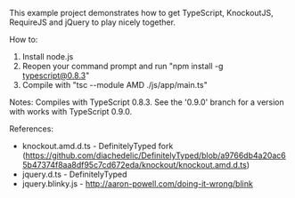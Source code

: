 This example project demonstrates how to get TypeScript, KnockoutJS, RequireJS and jQuery to play nicely together.

How to:
1. Install node.js
2. Reopen your command prompt and run "npm install -g typescript@0.8.3"
3. Compile with "tsc --module AMD ./js/app/main.ts"

Notes:
Compiles with TypeScript 0.8.3.  See the '0.9.0' branch for a version with works with
TypeScript 0.9.0.

References:
* knockout.amd.d.ts - DefinitelyTyped fork (https://github.com/diachedelic/DefinitelyTyped/blob/a9766db4a20ac65b47374f8aa8df95c7cd672eda/knockout/knockout.amd.d.ts)
* jquery.d.ts - DefinitelyTyped
* jquery.blinky.js - http://aaron-powell.com/doing-it-wrong/blink

